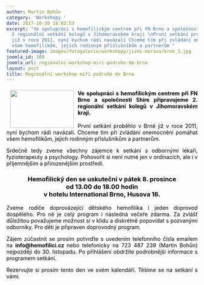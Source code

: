 ```yaml
---
author: Martin Bohůn
category: 'Workshopy '
date: 2017-10-30 18:02:53
excerpt: "Ve spolupráci s hemofilickým centrem při FN Brno a společností Shire připravujeme
  2 regionální setkání kolegů v Jihomoravském kraji \nPrvní setkání proběhlo v Brně
  již v roce 2011, nyní bychom rádi navázali Chceme tím při zvládání onemocnění pomáhat
  všem hemofilikům, jejich rodinným příslušníkům a partnerům "
featured-image: images/fotogalerie/workshopy/jizni-morava/brno_3.jpg
joomla_id: 309
joomla_url: regionalni-workshop-miri-podruhe-do-brna
layout: post
title: Regionální workshop míří podruhé do Brna
---
```


<h4 style="text-align: justify;">
 <span style="color: #000000;">
  <img border="0" height="100" src="{{ site.baseurl }}/images/fotogalerie/workshopy/jizni-morava/brno_3.jpg" style="float: left; margin-left: 10px; margin-right: 10px;" width="168"/>
  Ve spolupráci s hemofilickým centrem při FN Brno a společností Shire připravujeme 2. regionální setkání kolegů v Jihomoravském kraji.
 </span>
</h4>
<p style="text-align: justify;">
 <span style="color: #000000;">
  První setkání proběhlo v Brně již v roce 2011, nyní bychom rádi navázali. Chceme tím při zvládání onemocnění pomáhat všem hemofilikům, jejich rodinným příslušníkům a partnerům.
 </span>
</p>
<p style="text-align: justify;">
 <span style="color: #000000;">
  Srdečně tedy zveme všechny zájemce k setkání s odbornými lékaři, fyzioterapeuty a psychology. Pohovořit si není nutné jen v ordinacích, ale i v příjemnějším a přirozenějším prostředí.
 </span>
</p>
<h3 style="text-align: center;">
 <span style="color: #000000;">
  <strong>
   Hemofilický den se uskuteční
  </strong>
  <strong>
   v pátek 8. prosince
   <br/>
   od 13.00 do 18.00 hodin
   <br/>
  </strong>
  <strong>
   v hotelu International Brno, Husova 16.
  </strong>
 </span>
</h3>
<p style="text-align: justify;">
 <span style="color: #000000;">
  Zveme rodiče doprovázející dětského hemofilika i jeden doprovod dospělého. Pro ně je celý program i následná večeře zdarma. Za zvlášť důležitou považujeme možnost si v klidu a diskrétně popovídat s pozvanými odborníky. Pro děti je připraven doprovodný program.
 </span>
</p>
<p style="text-align: justify;">
 <span style="color: #000000;">
  Zájem zúčastnit se prosím potvrďte s uvedením telefonního čísla emailem na
  <strong>
   info@hemofilici.cz
  </strong>
  nebo telefonicky na 723 487 239 (Martin Bohůn) nejpozději do 30. listopadu. Po přihlášení obdržíte podrobnější informace s programem setkání.
 </span>
</p>
<p style="text-align: justify;">
 <span style="color: #000000;">
  Rezervujte si prosím tento den ve svém kalendáři. Těšíme se na setkání s vámi.
 </span>
</p>